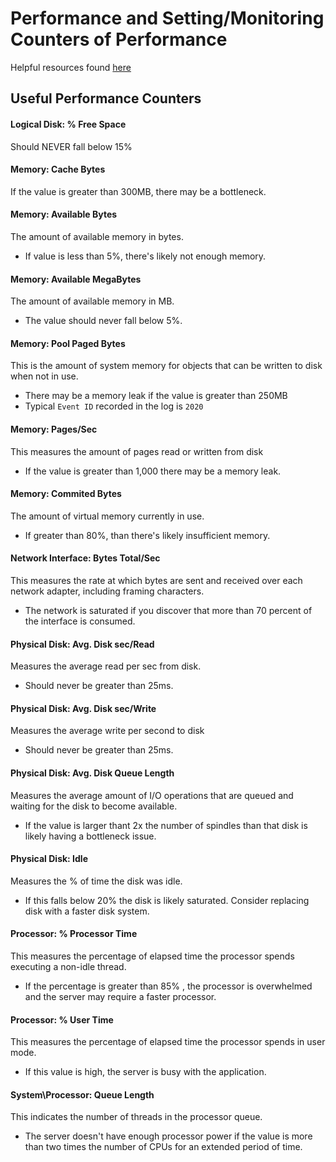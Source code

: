 # Performance and Setting/Monitoring Counters of Performance
Helpful resources found [here](https://docs.microsoft.com/en-us/previous-versions/technet-magazine/cc718984(v=msdn.10))

## Useful Performance Counters

#### __Logical Disk: % Free Space__
Should NEVER fall below 15%


#### __Memory: Cache Bytes__
If the value is greater than 300MB, there may be a bottleneck.

#### __Memory: Available Bytes__
The amount of available memory in bytes.
- If value is less than 5%, there's likely not enough memory.

#### __Memory: Available MegaBytes__
The amount of available memory in MB.
- The value should never fall below 5%.

#### __Memory: Pool Paged Bytes__
This is the amount of system memory for objects that can be written to disk when not in use.
- There may be a memory leak if the value is greater than 250MB
- Typical ```Event ID``` recorded in the log is ```2020```

#### __Memory: Pages/Sec__
This measures the amount of pages read or written from disk
- If the value is greater than 1,000 there may be a memory leak.

#### __Memory: Commited Bytes__
The amount of virtual memory currently in use.
- If greater than 80%, than there's likely insufficient memory.

#### __Network Interface: Bytes Total/Sec__ 
This measures the rate at which bytes are sent and received over each network adapter, including framing characters. 
- The network is saturated if you discover that more than 70 percent of the interface is consumed.


#### __Physical Disk: Avg. Disk sec/Read__
Measures the average read per sec from disk. 
- Should never be greater than 25ms.


#### __Physical Disk: Avg. Disk sec/Write__
Measures the average write per second to disk
- Should never be greater than 25ms.


#### __Physical Disk: Avg. Disk Queue Length__
Measures the average amount of I/O operations that are queued and waiting for the disk to become available.
- If the value is larger thant 2x the number of spindles than that disk is likely having a bottleneck issue.


#### __Physical Disk: Idle__
Measures the % of time the disk was idle.
- If this falls below 20% the disk is likely saturated. Consider replacing disk with a faster disk system.

#### __Processor: % Processor Time__
This measures the percentage of elapsed time the processor spends executing a non-idle thread. 
- If the percentage is greater than 85% , the processor is overwhelmed and the server may require a faster processor.

#### __Processor: % User Time__
This measures the percentage of elapsed time the processor spends in user mode. 
- If this value is high, the server is busy with the application. 

#### __System\Processor: Queue Length__
This indicates the number of threads in the processor queue. 
- The server doesn't have enough processor power if the value is more than two times the number of CPUs for an extended period of time.
